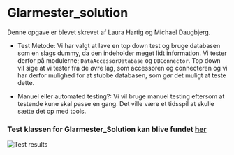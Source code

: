 # Glarmester_solution

Denne opgave er blevet skrevet af Laura Hartig og Michael Daugbjerg.

- Test Metode: Vi har valgt at lave en top down test og bruge databasen som en slags dummy, da den indeholder meget lidt information.
Vi tester derfor på modulerne; `DataAccessorDatabase` og `DBConnector`. Top down vil sige at vi tester fra de øvre lag, som accessoren og connecteren
og vi har derfor mulighed for at stubbe databasen, som gør det muligt at teste dette.

- Manuel eller automated testing?: Vi vil bruge manuel testing eftersom at testende kune skal passe en gang.
Det ville være et tidsspil at skulle sætte det op med tools.

### Test klassen for Glarmester_Solution kan blive fundet [her](https://github.com/michael2750/Glarmester_solution/blob/master/test/glarmester_solution/data/TopDownTest.java)



![Test results](https://github.com/michael2750/Glarmester_solution/blob/master/TestResults.PNG)
